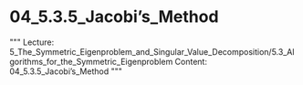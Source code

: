# 04_5.3.5_Jacobi’s_Method

"""
Lecture: 5_The_Symmetric_Eigenproblem_and_Singular_Value_Decomposition/5.3_Algorithms_for_the_Symmetric_Eigenproblem
Content: 04_5.3.5_Jacobi’s_Method
"""

